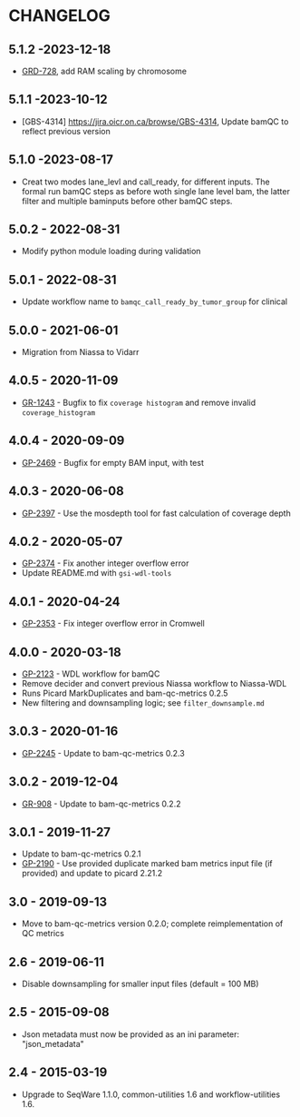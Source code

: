 # CHANGELOG
## 5.1.2 -2023-12-18
- [GRD-728](https://jira.oicr.on.ca/browse/GRD-728), add RAM scaling by chromosome
## 5.1.1 -2023-10-12
- [GBS-4314] https://jira.oicr.on.ca/browse/GBS-4314, Update bamQC to reflect previous version
## 5.1.0 -2023-08-17
- Creat two modes lane_levl and call_ready, for different inputs. The formal run bamQC steps as before woth single lane level bam, the latter filter and multiple baminputs before other bamQC steps. 
## 5.0.2 - 2022-08-31
- Modify python module loading during validation
## 5.0.1 - 2022-08-31
- Update workflow name to `bamqc_call_ready_by_tumor_group` for clinical
## 5.0.0 - 2021-06-01
- Migration from Niassa to Vidarr
## 4.0.5 - 2020-11-09
- [GR-1243](https://jira.oicr.on.ca/browse/GR-1243) - Bugfix to fix `coverage histogram` and remove invalid `coverage_histogram`
## 4.0.4 - 2020-09-09
- [GP-2469](https://jira.oicr.on.ca/browse/GP-2469) - Bugfix for empty BAM input, with test
## 4.0.3 - 2020-06-08
- [GP-2397](https://jira.oicr.on.ca/browse/GP-2397) - Use the mosdepth tool for fast calculation of coverage depth
## 4.0.2 - 2020-05-07
- [GP-2374](https://jira.oicr.on.ca/browse/GP-2374) - Fix another integer overflow error
- Update README.md with `gsi-wdl-tools`
## 4.0.1 - 2020-04-24
- [GP-2353](https://jira.oicr.on.ca/browse/GP-2353) - Fix integer overflow error in Cromwell
## 4.0.0 - 2020-03-18
- [GP-2123](https://jira.oicr.on.ca/browse/GP-2123) - WDL workflow for bamQC
- Remove decider and convert previous Niassa workflow to Niassa-WDL
- Runs Picard MarkDuplicates and bam-qc-metrics 0.2.5
- New filtering and downsampling logic; see `filter_downsample.md`
## 3.0.3 - 2020-01-16
- [GP-2245](https://jira.oicr.on.ca/browse/GP-2245) - Update to bam-qc-metrics 0.2.3
## 3.0.2 - 2019-12-04
- [GR-908](https://jira.oicr.on.ca/browse/GR-908) - Update to bam-qc-metrics 0.2.2
## 3.0.1 - 2019-11-27
- Update to bam-qc-metrics 0.2.1
- [GP-2190](https://jira.oicr.on.ca/browse/GP-2190) - Use provided duplicate marked bam metrics input file (if provided) and update to picard 2.21.2
## 3.0 - 2019-09-13
- Move to bam-qc-metrics version 0.2.0; complete reimplementation of QC metrics
## 2.6 - 2019-06-11
- Disable downsampling for smaller input files (default = 100 MB)
## 2.5 - 2015-09-08
- Json metadata must now be provided as an ini parameter: "json_metadata"
## 2.4 - 2015-03-19
- Upgrade to SeqWare 1.1.0, common-utilities 1.6 and workflow-utilities 1.6.
